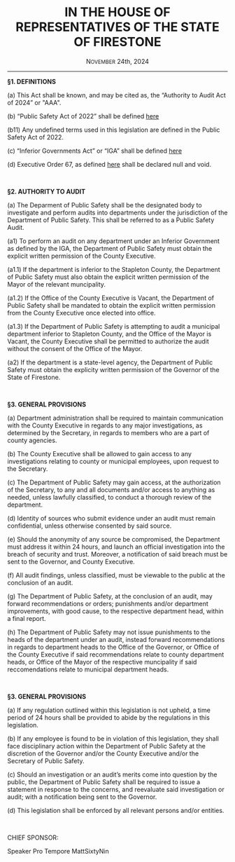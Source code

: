 <div align="center">

<h1>IN THE HOUSE OF REPRESENTATIVES OF THE STATE OF FIRESTONE</h1>

<p>N<small>OVEMBER</small> 24th, 2024</p>

---


</div>

**§1. DEFINITIONS**

(a) This Act shall be known, and may be cited as, the “Authority to Audit Act of 2024” or "AAA".

(b) “Public Safety Act of 2022” shall be defined [here](https://forums.stateoffirestone.com/t/public-safety-act-of-2022/23245)

(b11) Any undefined terms used in this legislation are defined in the Public Safety Act of 2022.

(c) “Inferior Governments Act” or “IGA” shall be defined [here](https://forums.stateoffirestone.com/t/inferior-governments-act/24329)

(d) Executive Order 67, as defined [here](https://drive.google.com/file/d/1J9tjqYkai4ogk-Zs2bLgTWeIvztrVKbr/view) shall be declared null and void.

<br>

**§2. AUTHORITY TO AUDIT**

(a) The Deparment of Public Safety shall be the designated body to investigate and perform audits into departments under the jurisdiction of the Department of Public Safety. This shall be referred to as a Public Safety Audit.

(a1) To perform an audit on any department under an Inferior Government as defined by the IGA, the Department of Public Safety must obtain the explicit written permission of the County Executive.

(a1.1) If the department is inferior to the Stapleton County, the Department of Public Safety must also obtain the explicit written permission of the Mayor of the relevant muncipality. 

(a1.2) If the Office of the County Executive is Vacant, the Department of Public Safety shall be mandated to obtain the explicit written permission from the County Executive once elected into office.

(a1.3) If the Department of Public Safety is attempting to audit a municipal department inferior to Stapleton County, and the Office of the Mayor is Vacant, the County Executive shall be permitted to authorize the audit without the consent of the Office of the Mayor.

(a2) If the department is a state-level agency, the Department of Public Safety must obtain the explicity written permission of the Governor of the State of Firestone.

<br>

**§3. GENERAL PROVISIONS**

(a) Department administration shall be required to maintain communication with the County Executive in regards to any major investigations, as determined by the Secretary, in regards to members who are a part of county agencies.

(b) The County Executive shall be allowed to gain access to any investigations relating to county or municipal employees, upon request to the Secretary.

(c) The Department of Public Safety may gain access, at the authorization of the Secretary, to any and all documents and/or access to anything as needed, unless lawfully classified, to conduct a thorough review of the department.

(d) Identity of sources who submit evidence under an audit must remain confidential, unless otherwise consented by said source.

(e) Should the anonymity of any source be compromised, the Department must address it within 24 hours, and launch an official investigation into the breach of security and trust. Moreover, a notification of said breach must be sent to the Governor, and County Executive.

(f) All audit findings, unless classified, must be viewable to the public at the conclusion of an audit.

(g) The Department of Public Safety, at the conclusion of an audit, may forward recommendations or orders; punishments and/or department improvements, with good cause, to the respective department head, within a final report.

(h) The Department of Public Safety may not issue punishments to the heads of the department under an audit, instead forward recommendations in regards to department heads to the Office of the Governor, or Office of the County Executive if said recommendations relate to county department heads, or Office of the Mayor of the respective muncipality if said reccomendations relate to municipal department heads.

<br>

**§3. GENERAL PROVISIONS**

(a) If any regulation outlined within this legislation is not upheld, a time period of 24 hours shall be provided to abide by the regulations in this legislation.

(b) If any employee is found to be in violation of this legislation, they shall face disciplinary action within the Department of Public Safety at the discretion of the Governor and/or the County Executive and/or the Secretary of Public Safety.

(c) Should an investigation or an audit’s merits come into question by the public, the Department of Public Safety shall be required to issue a statement in response to the concerns, and reevaluate said investigation or audit; with a notification being sent to the Governor.

(d) This legislation shall be enforced by all relevant persons and/or entities. 

<br>

CHIEF SPONSOR:

Speaker Pro Tempore MattSixtyNin
